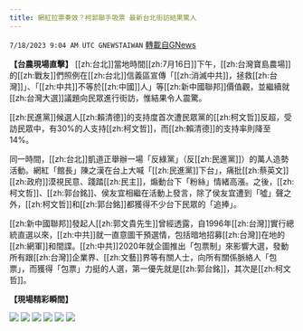 ```yaml
---
title: 網紅拉票奏效？柯郭聯手吸票 最新台北街訪結果驚人
---
```

`7/18/2023 9:04 AM UTC GNEWSTAIWAN` [轉載自GNews](https://gnews.org/articles/1468517)

**【台農現場直擊】** [[zh:台北]]當地時間[[zh:7月16日]]下午，[[zh:台灣寶島農場]]的[[zh:戰友]]們照例在[[zh:台北]]信義區宣傳「[[zh:消滅中共]]，拯救[[zh:台灣]]」、「[[zh:中共]]不等於[[zh:中國]]人」等[[zh:新中國聯邦]]價值觀，並繼續就[[zh:台灣大選]]議題向民眾進行街訪，惟結果令人震驚。

[[zh:民進黨]]候選人[[zh:賴清德]]的支持度首次遭民眾黨的[[zh:柯文哲]]反超，受訪民眾中，有30%的人支持[[zh:柯文哲]]，而[[zh:賴清德]]的支持率則降至14%。

同一時間，[[zh:台北]]凱道正舉辦一場「反綠黨」（反[[zh:民進黨]]）的萬人造勢活動。網紅「館長」陳之漢在台上大喊「[[zh:民進黨]]下台」，痛批[[zh:蔡英文]][[zh:政府]]漠視民意、踐踏[[zh:民主]]，煽動台下「粉絲」情緒高漲。之後，[[zh:柯文哲]]、[[zh:郭台銘]]、侯友宜相繼在活動上發言，除了侯友宜遭到「噓」聲之外，[[zh:柯文哲]]和[[zh:郭台銘]]都獲得不少台下民眾的「追捧」。

[[zh:新中國聯邦]]發起人[[zh:郭文貴先生]]曾經透露，自1996年[[zh:台灣]]實行總統直選以來，[[zh:中共]]就一直意圖干預選情，包括暗地招募[[zh:台灣]]在地的[[zh:網軍]]和間諜。[[zh:中共]]2020年就企圖推出「包票制」來影響大選，發動所有跟[[zh:台灣]]企業界、[[zh:文藝]]界等有關人士，向所有關係脈絡人「包票」，而獲得「包票」力挺的人選，第一優先就是[[zh:郭台銘]]，其次是[[zh:柯文哲]]。

**【現場精彩瞬間】**






![](https://ipfs.gnews.org/ipfs/QmSKpqDNZdkTLzAkKYDSxttvuZTYaPPYLZcV5mF87KUq9G?filename=IMG_2790.jpg)
![](https://ipfs.gnews.org/ipfs/QmUFkaGdRKmjg9ay9q4trVVAa4F6pkB1v1or8Npjq42fKG?filename=IMG_2802.jpg)
![](https://ipfs.gnews.org/ipfs/Qmeos11bYuQLfdHAQtYS1D3DUTHprdTRybYjyAKixF3Q2D?filename=IMG_2810.jpg)
![](https://ipfs.gnews.org/ipfs/QmSok2CMnTcopPWh7jAaeRT1tBPcwveiWrxDr5MrzA9KXd?filename=IMG_2814.jpg)
![](https://ipfs.gnews.org/ipfs/QmaUuyEPaVQaw1Xe7qhter55S49dzq5kMagQWsssjr6KWL?filename=IMG_2812.jpg)
![](https://ipfs.gnews.org/ipfs/QmWcejqrrL6WDRYDLUgXZJ9HYuLHmNp2JZNBtk9Y8byqce?filename=IMG_2800.jpg)

